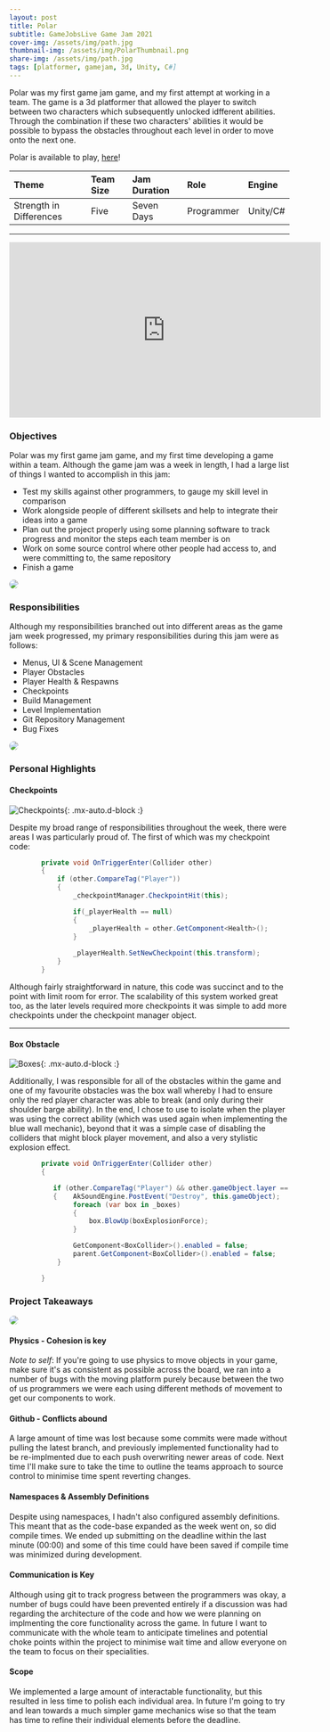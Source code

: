 ```yaml
---
layout: post
title: Polar
subtitle: GameJobsLive Game Jam 2021
cover-img: /assets/img/path.jpg
thumbnail-img: /assets/img/PolarThumbnail.png
share-img: /assets/img/path.jpg
tags: [platformer, gamejam, 3d, Unity, C#]
---
```


Polar was my first game jam game, and my first attempt at working in a team. The game is a 3d platformer that allowed the player to switch between two characters which subsequently unlocked idfferent abilities. Through the combination if these two characters' abilities it would be possible to bypass the obstacles throughout each level in order to move onto the next one.

Polar is available to play, [here](https://alixxir.itch.io/polar)!

| Theme | Team Size | Jam Duration | Role | Engine |
| :---- |:--------- | :----------- | :--- | :----- |
| Strength in Differences | Five | Seven Days | Programmer | Unity/C# |

<hr class="medium">
<iframe width="560" height="315" src="https://www.youtube.com/embed/ym33ZZ9-jqk" title="YouTube video player" frameborder="0" allow="accelerometer; autoplay; clipboard-write; encrypted-media; gyroscope; picture-in-picture" allowfullscreen class="mx-auto d-block"></iframe>

### Objectives

Polar was my first game jam game, and my first time developing a game within a team. Although the game jam was a week in length, I had a large list of things I wanted to accomplish in this jam:
* Test my skills against other programmers, to gauge my skill level in comparison
* Work alongside people of different skillsets and help to integrate their ideas into a game
* Plan out the project properly using some planning software to track progress and monitor the steps each team member is on
* Work on some source control where other people had access to, and were committing to, the same repository
* Finish a game

<img class="mx-auto d-block" src="/assets/img/level1.jpg" style="border-radius: 50%;" />

### Responsibilities

Although my responsibilities branched out into different areas as the game jam week progressed, my primary responsibilities during this jam were as follows:
* Menus, UI & Scene Management
* Player Obstacles
* Player Health & Respawns
* Checkpoints
* Build Management
* Level Implementation
* Git Repository Management
* Bug Fixes

<img class="mx-auto d-block" src="/assets/img/level2.jpeg" style="border-radius: 50%;" />

### Personal Highlights

#### Checkpoints

![Checkpoints](/assets/img/Checkpoints.gif){: .mx-auto.d-block :}

Despite my broad range of responsibilities throughout the week, there were areas I was particularly proud of. The first of which was my checkpoint code:
```cs
        private void OnTriggerEnter(Collider other)
        {
            if (other.CompareTag("Player"))
            {
                _checkpointManager.CheckpointHit(this);

                if(_playerHealth == null)
                {
                    _playerHealth = other.GetComponent<Health>();
                }
                
                _playerHealth.SetNewCheckpoint(this.transform);
            }
        }
```
Although fairly straightforward in nature, this code was succinct and to the point with limit room for error. The scalability of this system worked great too, as the later levels required more checkpoints it was simple to add more checkpoints under the checkpoint manager object.

<hr class="medium">

#### Box Obstacle

![Boxes](/assets/img/Boxes.gif){: .mx-auto.d-block :}

Additionally, I was responsible for all of the obstacles within the game and one of my favourite obstacles was the box wall whereby I had to ensure only the red player character was able to break (and only during their shoulder barge ability). In the end, I chose to use to isolate when the player was using the correct ability (which was used again when implementing the blue wall mechanic), beyond that it was a simple case of disabling the colliders that might block player movement, and also a very stylistic explosion effect.
```cs
        private void OnTriggerEnter(Collider other)
        {

           if (other.CompareTag("Player") && other.gameObject.layer == 6)
           {    AkSoundEngine.PostEvent("Destroy", this.gameObject);
                foreach (var box in _boxes)
                {
                    box.BlowUp(boxExplosionForce);
                }

                GetComponent<BoxCollider>().enabled = false;
                parent.GetComponent<BoxCollider>().enabled = false;
            }

        }
```

### Project Takeaways

<img class="mx-auto d-block" src="/assets/img/level3.jpg" style="border-radius: 50%;" />

#### Physics - Cohesion is key

*Note to self*: If you're going to use physics to move objects in your game, make sure it's as consistent as possible across the board, we ran into a number of bugs with the moving platform purely because between the two of us programmers we were each using different methods of movement to get our components to work.

#### Github - Conflicts abound

A large amount of time was lost because some commits were made without pulling the latest branch, and previously implemented functionality had to be re-implmented due to each push overwriting newer areas of code. Next time I'll make sure to take the time to outline the teams approach to source control to minimise time spent reverting changes.

#### Namespaces & Assembly Definitions

Despite using namespaces, I hadn't also configured assembly definitions. This meant that as the code-base expanded as the week went on, so did compile times. We ended up submitting on the deadline within the last minute (00:00) and some of this time could have been saved if compile time was minimized during development.

#### Communication is Key

Although using git to track progress between the programmers was okay, a number of bugs could have been prevented entirely if a discussion was had regarding the architecture of the code and how we were planning on implmenting the core functionality across the game. In future I want to communicate with the whole team to anticipate timelines and potential choke points within the project to minimise wait time and allow everyone on the team to focus on their specialities.

#### Scope

We implemented a large amount of interactable functionality, but this resulted in less time to polish each individual area. In future I'm going to try and lean towards a much simpler game mechanics wise so that the team has time to refine their individual elements before the deadline.

